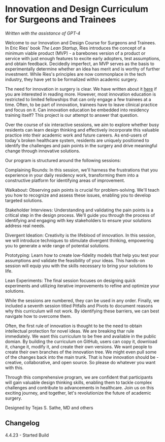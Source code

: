# Innovation and Design Curriculum for Surgeons and Trainees

*Written with the assistance of GPT-4*


Welcome to our Innovation and Design Course for Surgeons and Trainees. In Eric Ries' book *The Lean Startup*, Ries introduces the concept of a minimum viable product (MVP) - a barebones version of a product or service with just enough features to excite early adopters, test assumptions, and obtain feedback. Decidedly imperfect, an MVP serves as the basis to experimentally determine whether an idea has merit and is worthy of further investment. While Ries's principles are now commonplace in the tech industry, they have yet to be formalized within academic surgery.

The need for innovation in surgery is clear. We have written about it [here](https://www.ideasurg.pub/teach-design-to-surgical-trainees/) if you are interested in reading more. However, most innovation education is restricted to limited fellowships that can only engage a few trainees at a time. Often, to be part of innovation, trainees have to leave clinical practice and focus on it. Can innovation education be embedded into residency training itself? This project is our attempt to answer that question.

Over the course of six interactive sessions, we aim to explore whether busy residents can learn design thinking and effectively incorporate this valuable practice into their academic work and future careers. As end-users of today's broken healthcare system, residents are uniquely positioned to identify the challenges and pain points in the surgery and drive meaningful change through innovative solutions.

Our program is structured around the following sessions:

Complaining Rounds: In this session, we'll harness the frustrations that you experience in your daily residency work, transforming them into a constructive platform for identifying areas of improvement.

Walkabout: Observing pain points is crucial for problem-solving. We'll teach you how to recognize and assess these issues, enabling you to develop targeted solutions.

Stakeholder Interviews: Understanding and validating the pain points is a critical step in the design process. We'll guide you through the process of identifying and engaging with key stakeholders to ensure your solutions address real needs.

Divergent Ideation: Creativity is the lifeblood of innovation. In this session, we will introduce techniques to stimulate divergent thinking, empowering you to generate a wide range of potential solutions.

Prototyping: Learn how to create low-fidelity models that help you test your assumptions and validate the feasibility of your ideas. This hands-on session will equip you with the skills necessary to bring your solutions to life.

Lean Experiments: The final session focuses on designing quick experiments and utilizing iterative improvements to refine and optimize your solutions.

While the sessions are numbered, they can be used in any order. Finally, we included a seventh session titled Pitfalls and Pivots to document reasons why this curriculum will not work. By identifying these barriers, we can best navigate how to overcome them.

Often, the first rule of innovation is thought to be the need to obtain intellectual protection for novel ideas. We are breaking thar rule immediately. We want this curriculum to be free and available in the public domian. By building the curriculum on GitHub, users can copy it, download it, change it, modify it, and create their own versions. We want people to create their own branches of the innovation tree. We might even pull some of the changes back into the main trunk. That is how innovation should be - creative, collaborative, and open source. So please do whatever you want with this.

Through this comprehensive program, we are confident that participants will gain valuable design thinking skills, enabling them to tackle complex challenges and contribute to advancements in healthcare. Join us on this exciting journey, and together, let's revolutionize the future of academic surgery.

Designed by Tejas S. Sathe, MD and others

## Changelog

4.4.23 - Started Build
